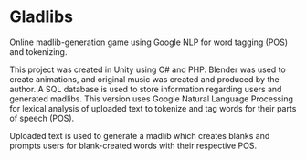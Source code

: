 # Gladlibs
Online madlib-generation game using Google NLP for word tagging (POS) and tokenizing. 

This project was created in Unity using C# and PHP.  Blender was used to create animations, and original music was created and produced by the author.  A SQL database is used to store information regarding users and generated madlibs. 
This version uses Google Natural Language Processing for lexical analysis of uploaded text to tokenize and tag words for their parts of speech (POS).

Uploaded text is used to generate a madlib which creates blanks and prompts users for blank-created words with their respective POS.
